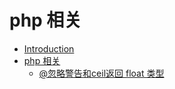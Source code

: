 # php 相关

* [Introduction](README.md)
* [php 相关](README.md)
    * [@忽略警告和ceil返回 float 类型](ceil_@.md)
